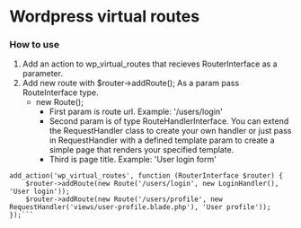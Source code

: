# Wordpress virtual routes

### How to use
1. Add an action to wp_virtual_routes that recieves RouterInterface as a parameter.
2. Add new route with $router->addRoute(); As a param pass RouteInterface type.
    * new Route(); 
        * First param is route url. Example: '/users/login'
        * Second param is of type RouteHandlerInterface. You can extend the RequestHandler class to create your own handler or just pass in RequestHandler 
        with a defined template param to create a simple page that renders your specified template.
        * Third is page title. Example: 'User login form'
```
add_action('wp_virtual_routes', function (RouterInterface $router) {
    $router->addRoute(new Route('/users/login', new LoginHandler(), 'User login'));
    $router->addRoute(new Route('/users/profile', new RequestHandler('views/user-profile.blade.php'), 'User profile'));
});```